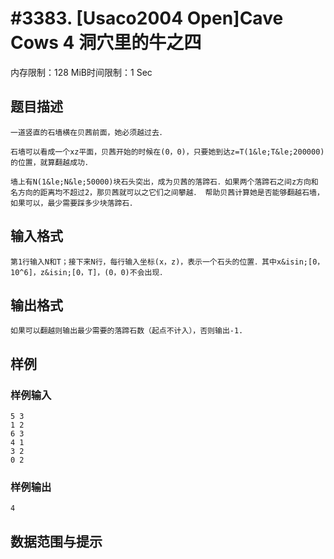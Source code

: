 # #3383. [Usaco2004 Open]Cave Cows 4 洞穴里的牛之四

内存限制：128 MiB时间限制：1 Sec

## 题目描述

    一道竖直的石墙横在贝茜前面，她必须越过去．

    石墙可以看成一个xz平面，贝茜开始的时候在(0，0)，只要她到达z=T(1&le;T&le;200000)的位置，就算翻越成功．

    墙上有N(1&le;N&le;50000)块石头突出，成为贝茜的落蹄石．如果两个落蹄石之间z方向和名方向的距离均不超过2，那贝茜就可以之它们之间攀越． 帮助贝茜计算她是否能够翻越石墙，如果可以，最少需要踩多少块落蹄石．

## 输入格式

    第1行输入N和T；接下来N行，每行输入坐标(x，z)，表示一个石头的位置．其中x&isin;[0，10^6]，z&isin;[0，T]，(0，0)不会出现．

## 输出格式

 

    如果可以翻越则输出最少需要的落蹄石数（起点不计入），否则输出-1.

## 样例

### 样例输入

    
    5 3
    1 2
    6 3
    4 1
    3 2
    0 2
    

### 样例输出

    
    4
    

## 数据范围与提示
